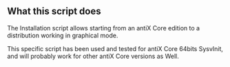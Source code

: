 ## What this script does

The Installation script allows starting from an antiX Core edition to a
distribution working in graphical mode.

This specific script has been used and tested for antiX Core 64bits SysvInit,
and will probably work for other antiX Core versions as Well.
